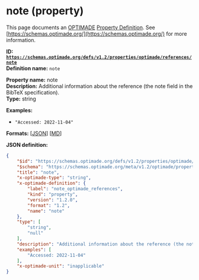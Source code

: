 # note (property)

This page documents an [OPTIMADE](https://www.optimade.org/) [Property Definition](https://schemas.optimade.org/#definitions). See [https://schemas.optimade.org/](https://schemas.optimade.org/) for more information.

**ID: [`https://schemas.optimade.org/defs/v1.2/properties/optimade/references/note`](https://schemas.optimade.org/defs/v1.2/properties/optimade/references/note.md)**  
**Definition name:** `note`

**Property name:** note  
**Description:** Additional information about the reference (the note field in the BibTeX specification).  
**Type:** string  



**Examples:**

- `"Accessed: 2022-11-04"`

**Formats:** [[JSON](note.json)] [[MD](note.md)]

**JSON definition:**

``` json
{
    "$id": "https://schemas.optimade.org/defs/v1.2/properties/optimade/references/note",
    "$schema": "https://schemas.optimade.org/meta/v1.2/optimade/property_definition.json",
    "title": "note",
    "x-optimade-type": "string",
    "x-optimade-definition": {
        "label": "note_optimade_references",
        "kind": "property",
        "version": "1.2.0",
        "format": "1.2",
        "name": "note"
    },
    "type": [
        "string",
        "null"
    ],
    "description": "Additional information about the reference (the note field in the BibTeX specification).",
    "examples": [
        "Accessed: 2022-11-04"
    ],
    "x-optimade-unit": "inapplicable"
}
```